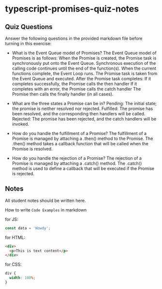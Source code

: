 # typescript-promises-quiz-notes

## Quiz Questions

Answer the following questions in the provided markdown file before turning in this exercise:

- What is the Event Queue model of Promises?
  The Event Queue model of Promises is as follows:
  When the Promise is created, the Promise task is synchronously put onto the Event Queue.
  Synchronous execution of the calling code continues until the end of the function(s).
  When the current functions complete, the Event Loop runs.
  The Promise task is taken from the Event Queue and executed.
  After the Promise task completes:
  If it completes successfully, the Promise calls the then handler
  If it completes with an error, the Promise calls the catch handler
  The Promise then calls the finally handler (in all cases).

- What are the three states a Promise can be in?
  Pending: The initial state; the promise is neither resolved nor rejected.
  Fulfilled: The promise has been resolved, and the corresponding then handlers will be called.
  Rejected: The promise has been rejected, and the catch handlers will be invoked.

- How do you handle the fulfillment of a Promise?
  The fulfillment of a Promise is managed by attaching a .then() method to the Promise. The .then() method takes a callback function that will be called when the Promise is resolved.

- How do you handle the rejection of a Promise?
  The rejection of a Promise is managed by attaching a .catch() method. The .catch() method is used to define a callback that will be executed if the Promise is rejected.

## Notes

All student notes should be written here.

How to write `Code Examples` in markdown

for JS:

```javascript
const data = 'Howdy';
```

for HTML:

```html
<div>
  <p>This is text content</p>
</div>
```

for CSS:

```css
div {
  width: 100%;
}
```
